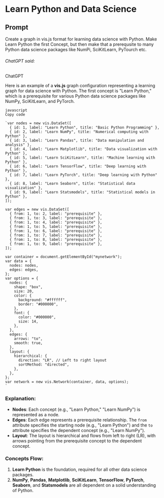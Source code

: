 # Learn Python and Data Science

## Prompt

Create a graph in vis.js format for learning data science with Python. Make Learn Python the first Concept, but then make that a prerequsite to many Python data science packages like NumPi, SciKitLearn, PyTourch etc.

###### ChatGPT said:

ChatGPT

Here is an example of a **vis.js** graph configuration representing a learning graph for data science with Python. The first concept is "Learn Python," which is a prerequisite for various Python data science packages like NumPy, SciKitLearn, and PyTorch.

```
javascript
Copy code

`var nodes = new vis.DataSet([
  { id: 1, label: "Learn Python", title: "Basic Python Programming" },
  { id: 2, label: "Learn NumPy", title: "Numerical computing with Python" },
  { id: 3, label: "Learn Pandas", title: "Data manipulation and analysis" },
  { id: 4, label: "Learn Matplotlib", title: "Data visualization with Python" },
  { id: 5, label: "Learn SciKitLearn", title: "Machine learning with Python" },
  { id: 6, label: "Learn TensorFlow", title: "Deep learning with Python" },
  { id: 7, label: "Learn PyTorch", title: "Deep learning with Python" },
  { id: 8, label: "Learn Seaborn", title: "Statistical data visualization" },
  { id: 9, label: "Learn Statsmodels", title: "Statistical models in Python" },
]);

var edges = new vis.DataSet([
  { from: 1, to: 2, label: "prerequisite" },
  { from: 1, to: 3, label: "prerequisite" },
  { from: 1, to: 4, label: "prerequisite" },
  { from: 1, to: 5, label: "prerequisite" },
  { from: 1, to: 6, label: "prerequisite" },
  { from: 1, to: 7, label: "prerequisite" },
  { from: 1, to: 8, label: "prerequisite" },
  { from: 1, to: 9, label: "prerequisite" },
]);

var container = document.getElementById("mynetwork");
var data = {
  nodes: nodes,
  edges: edges,
};
var options = {
  nodes: {
    shape: "box",
    size: 20,
    color: {
      background: "#ffffff",
      border: "#000000",
    },
    font: {
      color: "#000000",
      size: 14,
    },
  },
  edges: {
    arrows: "to",
    smooth: true,
  },
  layout: {
    hierarchical: {
      direction: "LR", // Left to right layout
      sortMethod: "directed",
    },
  },
};
var network = new vis.Network(container, data, options);
`

```

### Explanation:

-   **Nodes**: Each concept (e.g., "Learn Python," "Learn NumPy") is represented as a node.
-   **Edges**: Each edge represents a prerequisite relationship. The `from` attribute specifies the starting node (e.g., "Learn Python") and the `to` attribute specifies the dependent concept (e.g., "Learn NumPy").
-   **Layout**: The layout is hierarchical and flows from left to right (LR), with arrows pointing from the prerequisite concept to the dependent concept.

### Concepts Flow:

1.  **Learn Python** is the foundation, required for all other data science packages.
2.  **NumPy**, **Pandas**, **Matplotlib**, **SciKitLearn**, **TensorFlow**, **PyTorch**, **Seaborn**, and **Statsmodels** are all dependent on a solid understanding of Python.
